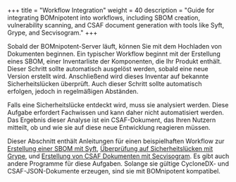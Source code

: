+++
title = "Workflow Integration"
weight = 40
description = "Guide for integrating BOMnipotent into workflows, including SBOM creation, vulnerability scanning, and CSAF document generation with tools like Syft, Grype, and Secvisogram."
+++

Sobald der BOMnipotent-Server läuft, können Sie mit dem Hochladen von Dokumenten beginnen. Ein typischer Workflow beginnt mit der Erstellung eines SBOM, einer Inventarliste der Komponenten, die Ihr Produkt enthält. Dieser Schritt sollte automatisch ausgelöst werden, sobald eine neue Version erstellt wird. Anschließend wird dieses Inventar auf bekannte Sicherheitslücken überprüft. Auch dieser Schritt sollte automatisch erfolgen, jedoch in regelmäßigen Abständen.

Falls eine Sicherheitslücke entdeckt wird, muss sie analysiert werden. Diese Aufgabe erfordert Fachwissen und kann daher nicht automatisiert werden. Das Ergebnis dieser Analyse ist ein CSAF-Dokument, das Ihren Nutzern mitteilt, ob und wie sie auf diese neue Entwicklung reagieren müssen.

Dieser Abschnitt enthält Anleitungen für einen beispielhaften Workflow zur [Erstellung einer SBOM mit Syft](/de/integration/syft/), [Überprüfung auf Sicherheitslücken mit Grype](/de/integration/grype/), und [Erstellung von CSAF Dokumenten mit Secvisogram](/de/integration/secvisogram/). Es gibt auch andere Programme für diese Aufgaben. Solange sie gültige CycloneDX- und CSAF-JSON-Dokumente erzeugen, sind sie mit BOMnipotent kompatibel.
